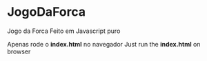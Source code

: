 # JogoDaForca
Jogo da Forca Feito em Javascript puro

Apenas rode o <strong>index.html</strong> no navegador
Just run the <strong>index.html</strong> on browser

